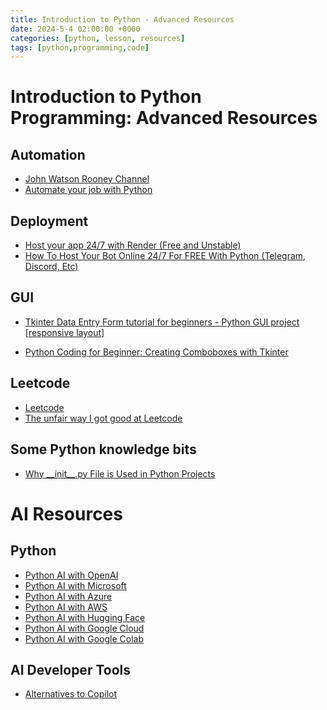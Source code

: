 ```yaml
---
title: Introduction to Python - Advanced Resources
date: 2024-5-4 02:00:00 +0000
categories: [python, lesson, resources]
tags: [python,programming,code]
---
```



# Introduction to Python Programming: Advanced Resources

## Automation

- [John Watson Rooney Channel](https://www.youtube.com/c/JohnWatsonRooney)
- [Automate your job with Python](https://youtu.be/qYSWWGz9Z6s)


## Deployment
- [Host your app 24/7 with Render (Free and Unstable)](https://youtu.be/FVpEDSlGG5k)
- [How To Host Your Bot Online 24/7 For FREE With Python (Telegram, Discord, Etc)](https://youtu.be/2TI-tCVhe9k)

## GUI
- [Tkinter Data Entry Form tutorial for beginners - Python GUI project [responsive layout]](https://youtu.be/vusUfPBsggw)

- [Python Coding for Beginner: Creating Comboboxes with Tkinter]()

## Leetcode

- [Leetcode](https://leetcode.com/)
- [The unfair way I got good at Leetcode](www.youtube.com/watch?v=KqzZ2Yw7YkA)

## Some Python knowledge bits

- [Why \_\_init\_\_.py File is Used in Python Projects](https://youtu.be/mWaMSGwiSB0)
 
 # AI Resources

 ## Python
 
- [Python AI with OpenAI](https://openai.com/blog/python-ai/)
- [Python AI with Microsoft](https://docs.microsoft.com/en-us/azure/cognitive-services/python/)
- [Python AI with Azure](https://docs.microsoft.com/en-us/azure/cognitive-services/python/)
- [Python AI with AWS](https://aws.amazon.com/ai/)
- [Python AI with Hugging Face](https://huggingface.co/)
- [Python AI with Google Cloud](https://cloud.google.com/)
- [Python AI with Google Colab](https://colab.research.google.com/notebooks/intro.ipynb)

## AI Developer Tools

- [Alternatives to Copilot](https://dev.to/sh20raj/10-free-github-copilot-alternatives-for-vs-code-in-2024-4bgn)
  
